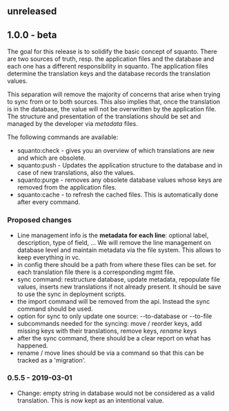 
## unreleased

## 1.0.0 - beta
The goal for this release is to solidify the basic concept of squanto. 
There are two sources of truth, resp. the application files and the database and each one has a different responsibility in squanto. 
The application files determine the translation keys and the database records the translation values.

This separation will remove the majority of concerns that arise when trying to sync from or to both sources.
This also implies that, once the translation is in the database, the value will not be overwritten by the application file.
The structure and presentation of the translations should be set and managed by the developer via _metadata_ files.

The following commands are available:
- squanto:check - gives you an overview of which translations are new and which are obsolete.
- squanto:push - Updates the application structure to the database and in case of new translations, also the values.
- squanto:purge - removes any obsolete database values whose keys are removed from the application files.
- squanto:cache - to refresh the cached files. This is automatically done after every command.

### Proposed changes
- Line management info is the **metadata for each line**: optional label, description, type of field, ... We will remove the line management on database level and maintain metadata via the file system. This allows to keep everything in vc.
- in config there should be a path from where these files can be set. for each translation file there is a corresponding mgmt file.
- sync command: restructure database, update metadata, repopulate file values, inserts new translations if not already present. It should be save to use the sync in deployment scripts.
- the import command will be removed from the api. Instead the sync command should be used.
- option for sync to only update one source: --to-database or --to-file
- subcommands needed for the syncing: move / reorder keys, add missing keys with their translations, remove keys, *rename* keys
- after the sync command, there should be a clear report on what has happened.
- rename / move lines should be via a command so that this can be tracked as a 'migration'.


### 0.5.5 - 2019-03-01
- Change: empty string in database would not be considered as a valid translation. This is now kept as an intentional value.
